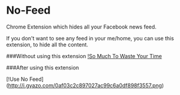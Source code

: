 No-Feed
=======

Chrome Extension which hides all your Facebook news feed.

If you don't want to see any feed in your me/home, you can use this extension, to hide all the content.

###Without using this extension
[!So Much To Waste Your Time](http://i.gyazo.com/e8ee873ae8b56a024863032110c97cb8.png)

###After using this extension

[!Use No Feed] (http://i.gyazo.com/0af03c2c897027ac99c6a0df898f3557.png)

